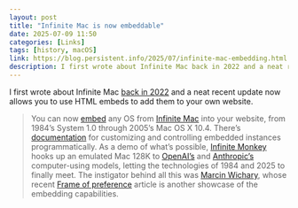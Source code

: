 ```yaml
---
layout: post
title: "Infinite Mac is now embeddable"
date: 2025-07-09 11:50
categories: [Links]
tags: [history, macOS]
link: https://blog.persistent.info/2025/07/infinite-mac-embedding.html
description: I first wrote about Infinite Mac back in 2022 and a neat recent update now allows you to use HTML embeds to add them to your own website.
---
```


I first wrote about Infinite Mac [back in 2022](https://victorwynne.com/infinite-mac/) and a neat recent update now allows you to use HTML embeds to add them to your own website.

>You can now [embed](https://infinitemac.org/embed) any OS from [Infinite Mac](https://infinitemac.org/) into your website, from 1984’s System 1.0 through 2005’s Mac OS X 10.4. There’s [documentation](https://infinitemac.org/embed-docs) for customizing and controlling embedded instances programmatically. As a demo of what’s possible, [Infinite Monkey](https://infinitemac.org/monkey/) hooks up an emulated Mac 128K to [OpenAI’s](https://platform.openai.com/docs/guides/tools-computer-use) and [Anthropic’s](https://docs.anthropic.com/en/docs/agents-and-tools/tool-use/computer-use-tool) computer-using models, letting the technologies of 1984 and 2025 to finally meet. The instigator behind all this was [Marcin Wichary](https://aresluna.org/), whose recent [Frame of preference](https://aresluna.org/frame-of-preference/) article is another showcase of the embedding capabilities.
